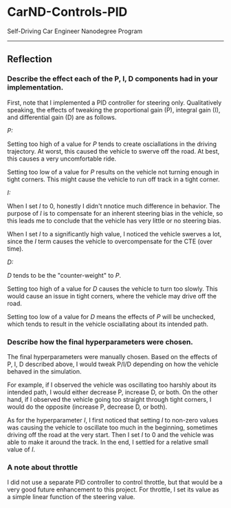 # CarND-Controls-PID
Self-Driving Car Engineer Nanodegree Program

---

## Reflection

### Describe the effect each of the P, I, D components had in your implementation.

First, note that I implemented a PID controller for steering only. Qualitatively speaking, the effects of tweaking the proportional gain (P), integral gain (I), and differential gain (D) are as follows.

_P:_

Setting too high of a value for _P_ tends to create osciallations in the driving trajectory. At worst, this caused the vehicle to swerve off the road. At best, this causes a very uncomfortable ride.

Setting too low of a value for _P_ results on the vehicle not turning enough in tight corners. This might cause the vehicle to run off track in a tight corner.

_I:_

When I set _I_ to 0, honestly I didn't nnotice much difference in behavior. The purpose of _I_ is to compensate for an inherent steering bias in the vehicle, so this leads me to conclude that the vehicle has very little or no steering bias.

When I set _I_ to a significantly high value, I noticed the vehicle swerves a lot, since the _I_ term causes the vehicle to overcompensate for the CTE (over time).

_D:_

_D_ tends to be the "counter-weight" to _P_.

Setting too high of a value for _D_ causes the vehicle to turn too slowly. This would cause an issue in tight corners, where the vehicle may drive off the road.

Setting too low of a value for _D_ means the effects of _P_ will be unchecked, which tends to result in the vehicle osciallating about its intended path.

### Describe how the final hyperparameters were chosen.

The final hyperparameters were manually chosen. Based on the effects of P, I, D described above, I would tweak P/I/D depending on how the vehicle behaved in the simulation.

For example, if I observed the vehicle was oscillating too harshly about its intended path, I would either decrease P, increase D, or both. On the other hand, if I observed the vehicle going too straight through tight corners, I would do the opposite (increase P, decrease D, or both).

As for the hyperparameter _I_, I first noticed that setting _I_ to non-zero values was causing the vehicle to oscillate too much in the beginning, sometimes driving off the road at the very start. Then I set _I_ to 0 and the vehicle was able to make it around the track. In the end, I settled for a relative small value of _I_.

### A note about throttle

I did not use a separate PID controller to control throttle, but that would be a very good future enhancement to this project. For throttle, I set its value as a simple linear function of the steering value.
